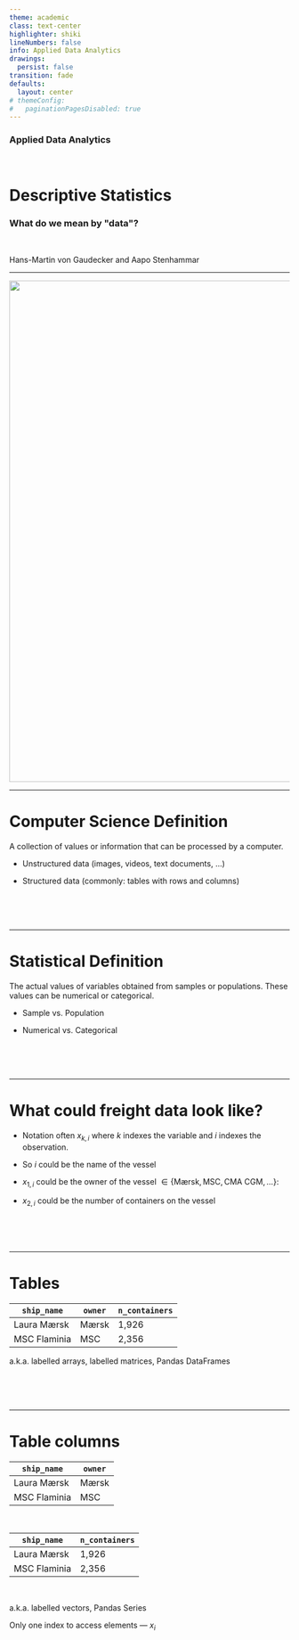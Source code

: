 ```yaml
---
theme: academic
class: text-center
highlighter: shiki
lineNumbers: false
info: Applied Data Analytics
drawings:
  persist: false
transition: fade
defaults:
  layout: center
# themeConfig:
#   paginationPagesDisabled: true
---
```


### Applied Data Analytics

<br/>

# Descriptive Statistics

### What do we mean by "data"?

<br/>

Hans-Martin von Gaudecker and Aapo Stenhammar

---

<center>
<img src="/container-port.png" width=900>
</center>

---

# Computer Science Definition

A collection of values or information that can be processed by a computer.

- Unstructured data (images, videos, text documents, ...)

- Structured data (commonly: tables with rows and columns)

<br/>
<br/>
<br/>

---

# Statistical Definition

The actual values of variables obtained from samples or populations. These values can be
numerical or categorical.

- Sample vs. Population

- Numerical vs. Categorical

<br/>
<br/>
<br/>

---

# What could freight data look like?

- Notation often $x_{k, i}$ where $k$ indexes the variable and $i$ indexes the
  observation.

- So $i$ could be the name of the vessel

- $x_{1, i}$ could be the owner of the vessel $\in \{ \text{Mærsk}, \text{MSC},
  \text{CMA CGM}, \ldots \}$:

- $x_{2, i}$ could be the number of containers on the vessel

<br/>
<br/>
<br/>

---

# Tables

| `ship_name`  | `owner` | `n_containers` |
| ------------ | ------- | -------------- |
| Laura Mærsk  | Mærsk   | 1,926          |
| MSC Flaminia | MSC     | 2,356          |

a.k.a. labelled arrays, labelled matrices, Pandas DataFrames



<br/>
<br/>
<br/>

---

# Table columns


| `ship_name`  | `owner` |
| ------------ | ------- |
| Laura Mærsk  | Mærsk   |
| MSC Flaminia | MSC     |

<br/>

| `ship_name`  |`n_containers` |
| ------------ |-------------- |
| Laura Mærsk  |1,926          |
| MSC Flaminia |2,356          |

<br/>

a.k.a. labelled vectors, Pandas Series

Only one index to access elements — $x_{i}$

<br/>
<br/>
<br/>
